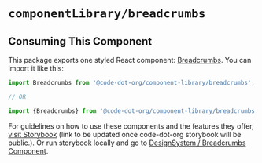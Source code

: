 # `componentLibrary/breadcrumbs`

## Consuming This Component

This package exports one styled React component: [Breadcrumbs](Breadcrumbs.tsx).
You can import it like this:

```javascript
import Breadcrumbs from '@code-dot-org/component-library/breadcrumbs';

// OR

import {Breadcrumbs} from '@code-dot-org/component-library/breadcrumbs';
```

For guidelines on how to use these components and the features they offer, [visit Storybook](https://code-dot-org.github.io/dsco_)
(link to be updated once code-dot-org storybook will be public.).
Or run storybook locally and go to [DesignSystem / Breadcrumbs Component](http://localhost:9001/?path=/docs/designsystem-breadcrumbs--docs).
